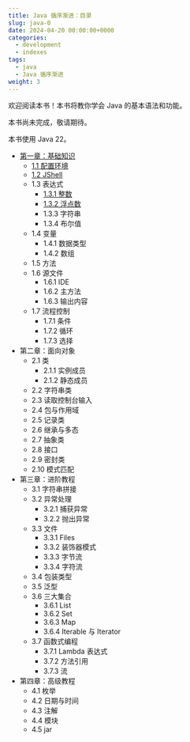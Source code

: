 ```yaml
---
title: Java 循序渐进：目录
slug: java-0
date: 2024-04-20 00:00:00+0000
categories:
  - development
  - indexes
tags:
  - java
  - Java 循序渐进
weight: 3
---
```


欢迎阅读本书！本书将教你学会 Java 的基本语法和功能。

本书尚未完成，敬请期待。

本书使用 Java 22。

- [第一章：基础知识](https://squid233.github.io/java-tutorial/basic/)
    - [1.1 配置环境](https://squid233.github.io/java-tutorial/basic/setup/)
    - [1.2 JShell](https://squid233.github.io/java-tutorial/basic/jshell/)
    - 1.3 表达式
        - [1.3.1 整数](https://squid233.github.io/java-tutorial/basic/exp/integer/)
        - [1.3.2 浮点数](https://squid233.github.io/java-tutorial/basic/exp/floating_point/)
        - 1.3.3 字符串
        - 1.3.4 布尔值
    - 1.4 变量
        - 1.4.1 数据类型
        - 1.4.2 数组
    - 1.5 方法
    - 1.6 源文件
        - 1.6.1 IDE
        - 1.6.2 主方法
        - 1.6.3 输出内容
    - 1.7 流程控制
        - 1.7.1 条件
        - 1.7.2 循环
        - 1.7.3 选择
- 第二章：面向对象
    - 2.1 类
        - 2.1.1 实例成员
        - 2.1.2 静态成员
    - 2.2 字符串类
    - 2.3 读取控制台输入
    - 2.4 包与作用域
    - 2.5 记录类
    - 2.6 继承与多态
    - 2.7 抽象类
    - 2.8 接口
    - 2.9 密封类
    - 2.10 模式匹配
- 第三章：进阶教程
    - 3.1 字符串拼接
    - 3.2 异常处理
        - 3.2.1 捕获异常
        - 3.2.2 抛出异常
    - 3.3 文件
        - 3.3.1 Files
        - 3.3.2 装饰器模式
        - 3.3.3 字节流
        - 3.3.4 字符流
    - 3.4 包装类型
    - 3.5 泛型
    - 3.6 三大集合
        - 3.6.1 List
        - 3.6.2 Set
        - 3.6.3 Map
        - 3.6.4 Iterable 与 Iterator
    - 3.7 函数式编程
        - 3.7.1 Lambda 表达式
        - 3.7.2 方法引用
        - 3.7.3 流
- 第四章：高级教程
    - 4.1 枚举
    - 4.2 日期与时间
    - 4.3 注解
    - 4.4 模块
    - 4.5 jar
